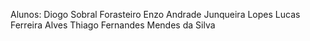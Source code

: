 Alunos:
Diogo Sobral Forasteiro
Enzo Andrade Junqueira Lopes
Lucas Ferreira Alves
Thiago Fernandes Mendes da Silva
